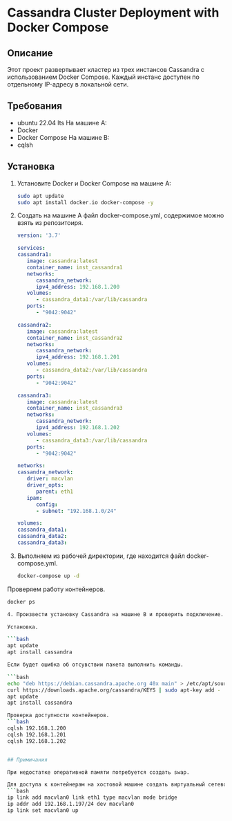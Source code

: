 # Cassandra Cluster Deployment with Docker Compose

## Описание

Этот проект развертывает кластер из трех инстансов Cassandra с использованием Docker Compose. Каждый инстанс доступен по отдельному IP-адресу в локальной сети.

## Требования
- ubuntu 22.04 lts 
На машине А:
- Docker
- Docker Compose
На машине B:
- cqlsh

## Установка

1. Установите Docker и Docker Compose на машине А:

   ```bash
   sudo apt update
   sudo apt install docker.io docker-compose -y

2. Создать на машине А файл docker-compose.yml, содержимое можно взять из репозитоиря.

   ```yml
   version: '3.7'

   services:
   cassandra1:
      image: cassandra:latest
      container_name: inst_cassandra1
      networks:
         cassandra_network:
         ipv4_address: 192.168.1.200
      volumes:
         - cassandra_data1:/var/lib/cassandra
      ports:
         - "9042:9042"

   cassandra2:
      image: cassandra:latest
      container_name: inst_cassandra2
      networks:
         cassandra_network:
         ipv4_address: 192.168.1.201
      volumes:
         - cassandra_data2:/var/lib/cassandra
      ports:
         - "9042:9042"

   cassandra3:
      image: cassandra:latest
      container_name: inst_cassandra3
      networks:
         cassandra_network:
         ipv4_address: 192.168.1.202
      volumes:
         - cassandra_data3:/var/lib/cassandra
      ports:
         - "9042:9042"

   networks:
   cassandra_network:
      driver: macvlan
      driver_opts:
         parent: eth1
      ipam:
         config:
         - subnet: "192.168.1.0/24"

   volumes:
   cassandra_data1:
   cassandra_data2:
   cassandra_data3:


3. Выполняем из рабочей директории, где находится файл docker-compose.yml.

   ```bash
   docker-compose up -d

Проверяем работу контейнеров.

   ```bash
   docker ps

4. Произвести установку Cassandra на машине B и проверить подключение.

   Установка.

   ```bash
   apt update
   apt install cassandra

   Если будет ошибка об отсувствии пакета выполнить команды.

   ```bash
   echo "deb https://debian.cassandra.apache.org 40x main" > /etc/apt/sources.list.d/cassandra.list
   curl https://downloads.apache.org/cassandra/KEYS | sudo apt-key add -
   apt update
   apt install cassandra

   Проверка доступности контейнеров.
   ```bash
   cqlsh 192.168.1.200
   cqlsh 192.168.1.201
   cqlsh 192.168.1.202


## Примичания

   При недостатке оперативной памяти потребуется создать swap.

   Для доступа к контейнерам на хостовой машине создать виртуальный сетевонй интерфейс, который будет работать как мост.
   ```bash
   ip link add macvlan0 link eth1 type macvlan mode bridge
   ip addr add 192.168.1.197/24 dev macvlan0
   ip link set macvlan0 up

